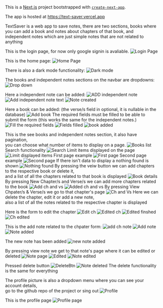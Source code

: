 This is a [Next.js](https://nextjs.org/) project bootstrapped with [`create-next-app`](https://github.com/vercel/next.js/tree/canary/packages/create-next-app).

The app is hosted at https://text-saver.vercel.app

TextSaver is a web app to save notes, there are two sections, books where you can add a book and notes about chapters of that book, and independent notes which are just simple notes that are not related to anything

This is the login page, for now only google signin is avaliable.
![Login Page](image.png)

This is the home page:
![Home Page](image-1.png)

There is also a dark mode functionality:
![Dark mode](image-2.png)

The books and independent notes sections on the navbar are dropdowns:
![Drop down](image-3.png)

Here a independent note can be added:
![ADD independent note](image-4.png)
![Add independent note text](image-5.png)
![Note created](image-6.png)

Here a book can be added: (the verse/s field in optional, it is nullable in the database)
![Add book](image-7.png)
The required fields must be filled to be able to submit the form (this works the same for the independent notes.)
![Fill the required fields](image-8.png)
![Fields filled](image-9.png)
![book added](image-10.png)

This is the see books and independent notes section, it also have pagination,<br>
you can choose what number of items to display on a page.
![Books list](image-11.png)
Search functionality
![Search](image-12.png)
Limit items displayed on the page
![Limit displayed items](image-13.png)
First page example
![First page](image-14.png)
Second page example
![Second page](image-15.png)
If there isn't data to display a nothing found is shown
![Nothing found](image-16.png)
By pressing the veiw button we can add chapters to the respective book or delete it,<br>
and a list of all the chapters related to that book is displayed
![Book details](image-17.png)
By pressing New Chapter/s and Verse/s we can add more chapters related to the book
![Add ch and vs](image-18.png)
![Added ch and vs](image-19.png)
By pressing View Chpater/s & Verse/s we go to that chapter's page
![Ch and Vs](image-20.png)
Here we can delete the chapter, edit it or add a new note,<br>
also a list of all the notes related to the respective chapter is displayed
<br>

Here is the form to edit the chapter
![Edit ch](image-21.png)
![Edited ch](image-22.png)
![Edited finshed](image-23.png)
![Ch edited](image-24.png)

This is the add note related to the chpater form:
![add ch note](image-25.png)
![Add note](image-26.png)
![Note added](image-27.png)

The new note has been added
![new note added](image-28.png)

By pressing view note we get to that note's page where it can be edited or deleted
![Note page](image-29.png)
![Edited](image-30.png)
![Note edited](image-31.png)

Pressed delete button
![DeleteBtn](image-32.png)
![Note deleted](image-33.png)
The delete functionality is the same for everything
<br>

The profile picture is also a dropdown menu where you can see your account details,<br>
go to the github repo of the project or sing out
![Profile](image-34.png)

This is the profile page
![Profile page](image-35.png)

